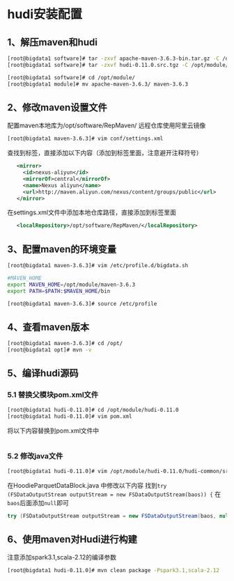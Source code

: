 # hudi安装配置

## 1、解压maven和hudi

```bash
[root@bigdata1 software]# tar -zxvf apache-maven-3.6.3-bin.tar.gz -C /opt/module/
[root@bigdata1 software]# tar -zxvf hudi-0.11.0.src.tgz -C /opt/module/

[root@bigdata1 software]# cd /opt/module/
[root@bigdata1 module]# mv apache-maven-3.6.3/ maven-3.6.3
```

## 2、修改maven设置文件

配置maven本地库为/opt/software/RepMaven/
远程仓库使用阿里云镜像

```bash
[root@bigdata1 maven-3.6.3]# vim conf/settings.xml
```
查找到<mirrors>标签，直接添加以下内容（添加到<mirrors>标签里面，注意避开注释符号<!-- -->）

```xml
   <mirror>
     <id>nexus-aliyun</id>
     <mirrorOf>central</mirrorOf>
     <name>Nexus aliyun</name>
     <url>http://maven.aliyun.com/nexus/content/groups/public</url>
   </mirror>
```

在settings.xml文件中添加本地仓库路径，直接添加到<settings>标签里面

```xml
   <localRepository>/opt/software/RepMaven/</localRepository>
```

## 3、配置maven的环境变量

```bash
[root@bigdata1 maven-3.6.3]# vim /etc/profile.d/bigdata.sh

#MAVEN_HOME
export MAVEN_HOME=/opt/module/maven-3.6.3
export PATH=$PATH:$MAVEN_HOME/bin

[root@bigdata1 maven-3.6.3]# source /etc/profile
```

## 4、查看maven版本

```bash
[root@bigdata1 maven-3.6.3]# cd /opt/
[root@bigdata1 opt]# mvn -v
```

## 5、编译hudi源码

### 5.1 替换父模块pom.xml文件

```bash
[root@bigdata1 hudi-0.11.0]# cd /opt/module/hudi-0.11.0
[root@bigdata1 hudi-0.11.0]# vim pom.xml
```

将以下内容替换到pom.xml文件中
```xml

```

### 5.2 修改java文件

```bash
[root@bigdata1 hudi-0.11.0]# vim /opt/module/hudi-0.11.0/hudi-common/src/main/java/org/apache/hudi/common/table/log/block/HoodieParquetDataBlock.java
```
在HoodieParquetDataBlock.java 中修改以下内容
找到`try (FSDataOutputStream outputStream = new FSDataOutputStream(baos)) {`
在`baos`后面添加`null`即可

```java
try (FSDataOutputStream outputStream = new FSDataOutputStream(baos, null)) {
```

## 6、使用maven对Hudi进行构建

注意添加spark3.1,scala-2.12的编译参数

```bash
[root@bigdata1 hudi-0.11.0]# mvn clean package -Pspark3.1,scala-2.12
```

